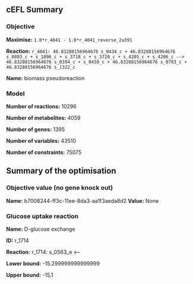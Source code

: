 ## cEFL Summary

### Objective

**Maximise:** `1.0*r_4041 - 1.0*r_4041_reverse_2a391`

**Reaction:** `r_4041: 46.83288156964676 s_0434_c + 46.83288156964676 s_0803_c + s_1096_c + s_3718_c + s_3720_c + s_4205_c + s_4206_c --> 46.83288156964676 s_0394_c + s_0450_c + 46.83288156964676 s_0793_c + 46.83288156964676 s_1322_c` 

**Name:** biomass pseudoreaction

### Model
**Number of reactions:**  10296

**Number of metabolites:**  4059

**Number of genes:**  1395

**Number of variables:** 43510

**Number of constraints:** 75075

Summary of the optimisation
---------------------------

### Objective value (no gene knock out)
**Name:**  b7008244-ff3c-11ee-8da3-aa1f3aeda8d2
**Value:** None


### Glucose uptake reaction

**Name:** D-glucose exchange

**ID:** r_1714

**Reaction:** r_1714: s_0563_e <-- 

**Lower bound:** -15.299999999999999

**Upper bound:** -15.1
